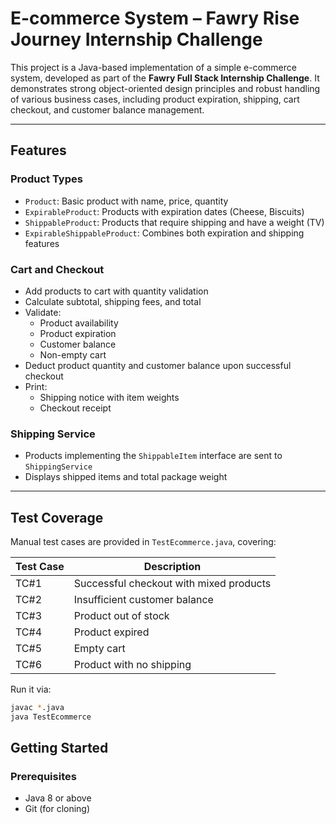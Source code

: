 # E-commerce System – Fawry Rise Journey Internship Challenge

This project is a Java-based implementation of a simple e-commerce system, developed as part of the **Fawry Full Stack Internship Challenge**. It demonstrates strong object-oriented design principles and robust handling of various business cases, including product expiration, shipping, cart checkout, and customer balance management.

---

## Features

### Product Types
- `Product`: Basic product with name, price, quantity
- `ExpirableProduct`: Products with expiration dates (Cheese, Biscuits)
- `ShippableProduct`: Products that require shipping and have a weight (TV)
- `ExpirableShippableProduct`: Combines both expiration and shipping features

### Cart and Checkout
- Add products to cart with quantity validation
- Calculate subtotal, shipping fees, and total
- Validate:
  - Product availability
  - Product expiration
  - Customer balance
  - Non-empty cart
- Deduct product quantity and customer balance upon successful checkout
- Print:
  - Shipping notice with item weights
  - Checkout receipt

### Shipping Service
- Products implementing the `ShippableItem` interface are sent to `ShippingService`
- Displays shipped items and total package weight

---

## Test Coverage

Manual test cases are provided in `TestEcommerce.java`, covering:

| Test Case | Description |
|-----------|-------------|
| TC#1 | Successful checkout with mixed products |
| TC#2 | Insufficient customer balance |
| TC#3 | Product out of stock |
| TC#4 | Product expired |
| TC#5 | Empty cart |
| TC#6 | Product with no shipping |

Run it via:
```bash
javac *.java
java TestEcommerce
```
## Getting Started

### Prerequisites
- Java 8 or above
- Git (for cloning)
